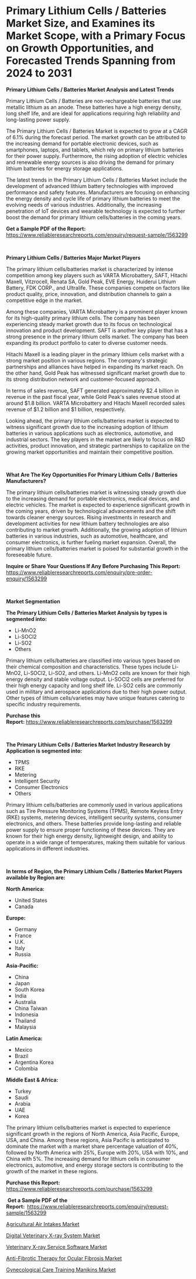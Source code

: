 <p><h1>Primary Lithium Cells / Batteries Market Size, and Examines its Market Scope, with a Primary Focus on Growth Opportunities, and Forecasted Trends Spanning from 2024 to 2031</h1></p><p><strong>Primary Lithium Cells / Batteries Market Analysis and Latest Trends</strong></p>
<p><p>Primary Lithium Cells / Batteries are non-rechargeable batteries that use metallic lithium as an anode. These batteries have a high energy density, long shelf life, and are ideal for applications requiring high reliability and long-lasting power supply.</p><p>The Primary Lithium Cells / Batteries Market is expected to grow at a CAGR of 6.1% during the forecast period. The market growth can be attributed to the increasing demand for portable electronic devices, such as smartphones, laptops, and tablets, which rely on primary lithium batteries for their power supply. Furthermore, the rising adoption of electric vehicles and renewable energy sources is also driving the demand for primary lithium batteries for energy storage applications.</p><p>The latest trends in the Primary Lithium Cells / Batteries Market include the development of advanced lithium battery technologies with improved performance and safety features. Manufacturers are focusing on enhancing the energy density and cycle life of primary lithium batteries to meet the evolving needs of various industries. Additionally, the increasing penetration of IoT devices and wearable technology is expected to further boost the demand for primary lithium cells/batteries in the coming years.</p></p>
<p><strong>Get a Sample PDF of the Report:&nbsp;</strong> <a href="https://www.reliableresearchreports.com/enquiry/request-sample/1563299">https://www.reliableresearchreports.com/enquiry/request-sample/1563299</a></p>
<p>&nbsp;</p>
<p><strong>Primary Lithium Cells / Batteries Major Market Players</strong></p>
<p><p>The primary lithium cells/batteries market is characterized by intense competition among key players such as VARTA Microbattery, SAFT, Hitachi Maxell, Vitzrocell, Renata SA, Gold Peak, EVE Energy, Huiderui Lithium Battery, FDK CORP., and Ultralife. These companies compete on factors like product quality, price, innovation, and distribution channels to gain a competitive edge in the market.</p><p>Among these companies, VARTA Microbattery is a prominent player known for its high-quality primary lithium cells. The company has been experiencing steady market growth due to its focus on technological innovation and product development. SAFT is another key player that has a strong presence in the primary lithium cells market. The company has been expanding its product portfolio to cater to diverse customer needs.</p><p>Hitachi Maxell is a leading player in the primary lithium cells market with a strong market position in various regions. The company's strategic partnerships and alliances have helped in expanding its market reach. On the other hand, Gold Peak has witnessed significant market growth due to its strong distribution network and customer-focused approach.</p><p>In terms of sales revenue, SAFT generated approximately $2.4 billion in revenue in the past fiscal year, while Gold Peak's sales revenue stood at around $1.8 billion. VARTA Microbattery and Hitachi Maxell recorded sales revenue of $1.2 billion and $1 billion, respectively.</p><p>Looking ahead, the primary lithium cells/batteries market is expected to witness significant growth due to the increasing adoption of lithium batteries in various applications such as electronics, automotive, and industrial sectors. The key players in the market are likely to focus on R&D activities, product innovation, and strategic partnerships to capitalize on the growing market opportunities and maintain their competitive position.</p></p>
<p>&nbsp;</p>
<p><strong>What Are The Key Opportunities For Primary Lithium Cells / Batteries Manufacturers?</strong></p>
<p><p>The primary lithium cells/batteries market is witnessing steady growth due to the increasing demand for portable electronics, medical devices, and electric vehicles. The market is expected to experience significant growth in the coming years, driven by technological advancements and the shift towards cleaner energy sources. Rising investments in research and development activities for new lithium battery technologies are also contributing to market growth. Additionally, the growing adoption of lithium batteries in various industries, such as automotive, healthcare, and consumer electronics, is further fueling market expansion. Overall, the primary lithium cells/batteries market is poised for substantial growth in the foreseeable future.</p></p>
<p><strong>Inquire or Share Your Questions If Any Before Purchasing This Report:</strong> <a href="https://www.reliableresearchreports.com/enquiry/pre-order-enquiry/1563299">https://www.reliableresearchreports.com/enquiry/pre-order-enquiry/1563299</a></p>
<p>&nbsp;</p>
<p><strong>Market Segmentation</strong></p>
<p><strong>The Primary Lithium Cells / Batteries Market Analysis by types is segmented into:</strong></p>
<p><ul><li>Li-MnO2</li><li>Li-SOCl2</li><li>Li-SO2</li><li>Others</li></ul></p>
<p><p>Primary lithium cells/batteries are classified into various types based on their chemical composition and characteristics. These types include Li-MnO2, Li-SOCl2, Li-SO2, and others. Li-MnO2 cells are known for their high energy density and stable voltage output. Li-SOCl2 cells are preferred for their high energy capacity and long shelf life. Li-SO2 cells are commonly used in military and aerospace applications due to their high power output. Other types of lithium cells/varieties may have unique features catering to specific industry requirements.</p></p>
<p><strong>Purchase this Report:&nbsp;</strong><a href="https://www.reliableresearchreports.com/purchase/1563299">https://www.reliableresearchreports.com/purchase/1563299</a></p>
<p>&nbsp;</p>
<p><strong>The Primary Lithium Cells / Batteries Market Industry Research by Application is segmented into:</strong></p>
<p><ul><li>TPMS</li><li>RKE</li><li>Metering</li><li>Intelligent Security</li><li>Consumer Electronics</li><li>Others</li></ul></p>
<p><p>Primary lithium cells/batteries are commonly used in various applications such as Tire Pressure Monitoring Systems (TPMS), Remote Keyless Entry (RKE) systems, metering devices, intelligent security systems, consumer electronics, and others. These batteries provide long-lasting and reliable power supply to ensure proper functioning of these devices. They are known for their high energy density, lightweight design, and ability to operate in a wide range of temperatures, making them suitable for various applications in different industries.</p></p>
<p>&nbsp;</p>
<p><strong>In terms of Region, the Primary Lithium Cells / Batteries Market Players available by Region are:</strong></p>
<p>
    <p> <strong> North America: </strong>
        <ul>
            <li>United States</li>
            <li>Canada</li>
        </ul>
        </p> 
    <p> <strong> Europe: </strong>
        <ul>
            <li>Germany</li>
            <li>France</li>
            <li>U.K.</li>
            <li>Italy</li>
            <li>Russia</li>
        </ul>
        </p> 
    <p> <strong> Asia-Pacific: </strong>
        <ul>
            <li>China</li>
            <li>Japan</li>
            <li>South Korea</li>
            <li>India</li>
            <li>Australia</li>
            <li>China Taiwan</li>
            <li>Indonesia</li>
            <li>Thailand</li>
            <li>Malaysia</li>
        </ul>
        </p> 
    <p> <strong> Latin America: </strong>
        <ul>
            <li>Mexico</li>
            <li>Brazil</li>
            <li>Argentina Korea</li>
            <li>Colombia</li>
        </ul>
        </p> 
    <p> <strong> Middle East & Africa: </strong>
        <ul>
            <li>Turkey</li>
            <li>Saudi</li>
            <li>Arabia</li>
            <li>UAE</li>
            <li>Korea</li>
        </ul>
    </p>
    </p>
<p><p>The primary lithium cells/batteries market is expected to experience significant growth in the regions of North America, Asia Pacific, Europe, USA, and China. Among these regions, Asia Pacific is anticipated to dominate the market with a market share percentage valuation of 40%, followed by North America with 25%, Europe with 20%, USA with 10%, and China with 5%. The increasing demand for lithium cells in consumer electronics, automotive, and energy storage sectors is contributing to the growth of the market in these regions.</p></p>
<p><strong>Purchase this Report: </strong><a href="https://www.reliableresearchreports.com/purchase/1563299">https://www.reliableresearchreports.com/purchase/1563299</a></p>
<p>&nbsp;<strong>Get a Sample PDF of the Report:&nbsp;&nbsp;</strong><a href="https://www.reliableresearchreports.com/enquiry/request-sample/1563299">https://www.reliableresearchreports.com/enquiry/request-sample/1563299</a></p>
<p><strong></strong></p>
<p><p><a href="https://github.com/gulaimolin/Market-Research-Report-List-3/blob/main/agricultural-air-intakes-market.md">Agricultural Air Intakes Market</a></p><p><a href="https://github.com/mauripalmi/Market-Research-Report-List-1/blob/main/digital-veterinary-x-ray-system-market.md">Digital Veterinary X-ray System Market</a></p><p><a href="https://github.com/nicoletavirag/Market-Research-Report-List-1/blob/main/veterinary-x-ray-service-software-market.md">Veterinary X-ray Service Software Market</a></p><p><a href="https://github.com/RoccoManning/Market-Research-Report-List-3/blob/main/anti-fibrotic-therapy-for-ocular-fibrosis-market.md">Anti-Fibrotic Therapy for Ocular Fibrosis Market</a></p><p><a href="https://github.com/edytherolanlouisejk1miz0wig/Market-Research-Report-List-1/blob/main/gynecological-care-training-manikins-market.md">Gynecological Care Training Manikins Market</a></p></p>